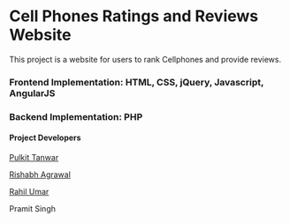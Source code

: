 # Cell Phones Ratings and Reviews Website

This project is a website for users to rank Cellphones and provide reviews.

### Frontend Implementation: HTML, CSS, jQuery, Javascript, AngularJS

### Backend Implementation: PHP

#### Project Developers

[Pulkit Tanwar](https://www.linkedin.com/in/pulkit93)

[Rishabh Agrawal](https://www.facebook.com/rishabh.agrawal.3323)

[Rahil Umar](https://www.facebook.com/rahil.umar1)

Pramit Singh



